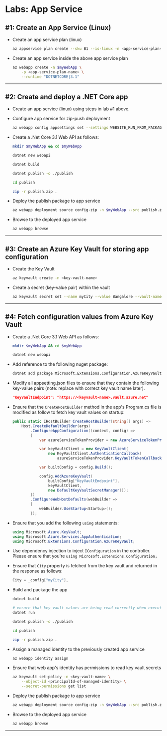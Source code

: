 # Labs: App Service

## #1: Create an App Service (Linux)

* Create an app service plan (linux)

    ```bash
    az appservice plan create --sku B1 --is-linux -n <app-service-plan-name>
    ```

* Create an app service inside the above app service plan

    ```bash
    az webapp create -n $myWebApp \
        -p <app-service-plan-name> \
        --runtime "DOTNETCORE|3.1"
    ```

-----

## #2: Create and deploy a .NET Core app

* Create an app service (linux) using steps in lab #1 above.

* Configure app service for zip-push deployment

    ```bash
    az webapp config appsettings set --settings WEBSITE_RUN_FROM_PACKAGE="1"
    ```

* Create a .Net Core 3.1 Web API as follows:

    ```bash
    mkdir $myWebApp && cd $myWebApp

    dotnet new webapi

    dotnet build

    dotnet publish -o ./publish

    cd publish

    zip -r publish.zip .
    ```

* Deploy the publish package to app service

    ```bash
    az webapp deployment source config-zip -n $myWebApp --src publish.zip
    ```

* Browse to the deployed app service

    ```bash
    az webapp browse
    ```

-----

## #3: Create an Azure Key Vault for storing app configuration

* Create the Key Vault

    ```bash
    az keyvault create -n <key-vault-name>
    ```

* Create a secret (key-value pair) within the vault

    ```bash
    az keyvault secret set --name myCity --value Bangalore --vault-name <key-vault-name>
    ```

-----

## #4: Fetch configuration values from Azure Key Vault

* Create a .Net Core 3.1 Web API as follows:

    ```bash
    mkdir $myWebApp && cd $myWebApp

    dotnet new webapi
    ```

* Add reference to the following nuget package:

    ```bash
    dotnet add package Microsoft.Extensions.Configuration.AzureKeyVault
    ```

* Modify all appsetting.json files to ensure that they contain the following key-value pairs (note: replace with correct key vault name later).

    ```json
    "KeyVaultEndpoint": "https://<keyvault-name>.vault.azure.net"
    ```

* Ensure that the `CreateHostBuilder` method in the app's Program.cs file is modified as follow to fetch key vault values on startup:

    ```csharp
    public static IHostBuilder CreateHostBuilder(string[] args) =>
        Host.CreateDefaultBuilder(args)
            .ConfigureAppConfiguration((context, config) =>
            {
                var azureServiceTokenProvider = new AzureServiceTokenProvider();

                var keyVaultClient = new KeyVaultClient(
                    new KeyVaultClient.AuthenticationCallback(
                        azureServiceTokenProvider.KeyVaultTokenCallback));

                var builtConfig = config.Build();

                config.AddAzureKeyVault(
                    builtConfig["KeyVaultEndpoint"],
                    keyVaultClient,
                    new DefaultKeyVaultSecretManager());
            })
            .ConfigureWebHostDefaults(webBuilder =>
            {
                webBuilder.UseStartup<Startup>();
            });
    ```

* Ensure that you add the following `using` statements:

    ```csharp
    using Microsoft.Azure.KeyVault;
    using Microsoft.Azure.Services.AppAuthentication;
    using Microsoft.Extensions.Configuration.AzureKeyVault;
    ```

* Use dependency injection to inject `IConfiguration` in the controller. Please ensure that you're `using Microsoft.Extensions.Configuration;`

* Ensure that `City` property is fetched from the key vault and returned in the response as follows:

    ```csharp
    City = _config["myCity"],
    ```

* Build and package the app

    ```bash
    dotnet build

    # ensure that key vault values are being read correctly when executed locally.
    dotnet run

    dotnet publish -o ./publish

    cd publish

    zip -r publish.zip .
    ```

* Assign a managed identity to the previously created app service

    ```bash
    az webapp identity assign
    ```

* Ensure that web app's identity has permissions to read key vault secrets

    ```bash
    az keyvault set-policy -n <key-vault-name> \
        --object-id <principalId-of-managed-identity> \
        --secret-permissions get list
    ```

* Deploy the publish package to app service

    ```bash
    az webapp deployment source config-zip -n $myWebApp --src publish.zip
    ```

* Browse to the deployed app service

    ```bash
    az webapp browse
    ```

-----
